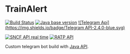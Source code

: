 # TrainAlert
[![Build Status](https://travis-ci.org/Iron-Wolf/TrainAlert.svg?branch=master)](https://travis-ci.org/Iron-Wolf/TrainAlert)
[![Java base version](https://img.shields.io/badge/Java-1.8-blue.svg)](http://www.oracle.com/technetwork/java/javase/downloads/index.html)
[![Telegram Api](https://img.shields.io/badge/Telegram API-2.4.0-blue.svg)](http://mvnrepository.com/artifact/org.telegram/telegrambots)

[![SNCF API real time](https://img.shields.io/badge/SNCF-0.2-blue.svg)](https://ressources.data.sncf.com/explore/dataset/api-temps-reel-transilien/)
[![RATP API](https://img.shields.io/badge/RATP-2.0-blue.svg)](https://github.com/pgrimaud/horaires-ratp-api)

Custom telegram bot build with [Java API](https://github.com/rubenlagus/TelegramBots).
